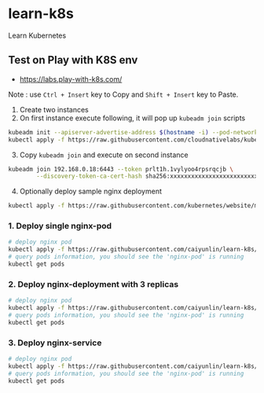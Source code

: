 # learn-k8s
Learn Kubernetes

## Test on Play with K8S env 
- https://labs.play-with-k8s.com/

Note : use `Ctrl + Insert` key to Copy and `Shift + Insert` key to Paste.

1. Create two instances
2. On first instance execute following, it will pop up `kubeadm join` scripts
```bash
kubeadm init --apiserver-advertise-address $(hostname -i) --pod-network-cidr 10.5.0.0/16
kubectl apply -f https://raw.githubusercontent.com/cloudnativelabs/kube-router/master/daemonset/kubeadm-kuberouter.yaml
```
3. Copy `kubeadm join` and execute on second instance
```bash
kubeadm join 192.168.0.18:6443 --token prlt1h.1vylyoo4rpsrqcjb \
        --discovery-token-ca-cert-hash sha256:xxxxxxxxxxxxxxxxxxxxxxxxxxxxxxxxxxxxxxxxxxxxxxxxxxxx
```

4. Optionally deploy sample nginx deployment
```bash
kubectl apply -f https://raw.githubusercontent.com/kubernetes/website/master/content/en/examples/application/nginx-app.yaml
```

### 1. Deploy single nginx-pod
```bash
# deploy nginx pod
kubectl apply -f https://raw.githubusercontent.com/caiyunlin/learn-k8s/refs/heads/main/src/01_nginx_pod.yaml
# query pods information, you should see the 'nginx-pod' is running
kubectl get pods 
```

### 2. Deploy nginx-deployment with 3 replicas
```bash
# deploy nginx pod
kubectl apply -f https://raw.githubusercontent.com/caiyunlin/learn-k8s/refs/heads/main/src/02_nginx_deployment.yaml
# query pods information, you should see the 'nginx-pod' is running
kubectl get pods 
```

### 3. Deploy nginx-service 
```bash
# deploy nginx pod
kubectl apply -f https://raw.githubusercontent.com/caiyunlin/learn-k8s/refs/heads/main/src/03_nginx_service.yaml
# query pods information, you should see the 'nginx-pod' is running
kubectl get pods 
```